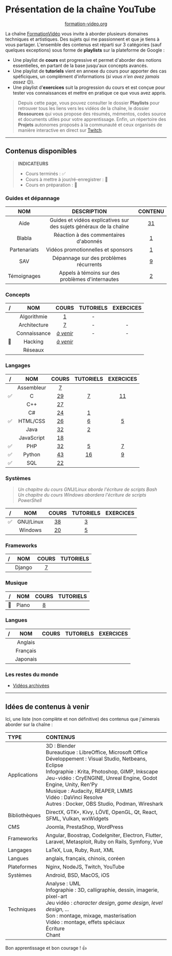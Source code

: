 # Présentation de la chaîne YouTube

<p align="center">
	<img src="https://formation-video.org/img/logo.png" alt=""><br>
	<a href="https://formation-video.org">formation-video.org</a>
</p>

La chaîne [FormationVidéo](https://www.youtube.com/formationvideo8) vous invite à aborder plusieurs domaines techniques et artistiques. Des sujets qui me passionnent et que je tiens à vous partager. L'ensemble des contenus est réparti sur 3 catégories (sauf quelques exceptions) sous forme de **playlists** sur la plateforme de Google :

+ Une playlist de **cours** est progressive et permet d'aborder des notions essentielles, en partant de la base jusqu'aux concepts avancés.
+ Une playlist de **tutoriels** vient en annexe du cours pour apporter des cas spéficiques, un complément d'informations (_si vous n'en avez jamais assez_ 😉).
+ Une playlist d'**exercices** suit la progression du cours et est conçue pour tester vos connaissances et mettre en pratique ce que vous avez appris.

> Depuis cette page, vous pouvez consulter le dossier **Playlists** pour retrouver tous les liens vers les vidéos de la chaîne, le dossier **Ressources** qui vous propose des résumés, mémentos, codes source et documents utiles pour votre apprentissage. Enfin, un répertoire des **Projets** autonomes proposés à la communauté et ceux organisés de manière interactive en direct sur [Twitch](https://www.twitch.tv/jachampagne).

---

## Contenus disponibles

> **INDICATEURS**
> + Cours terminés : ✅
> + Cours à mettre à jour/ré-enregistrer : 🔁
> + Cours en préparation : 🚧

### Guides et dépannage

|NOM|DESCRIPTION|CONTENU|
|:--:|:--:|:--:|
|Aide|Guides et vidéos explicatives sur des sujets généraux de la chaîne|[31](Playlists/aide.md)|
|Blabla|Réaction à des commentaires d'abonnés|[1](Playlists/blabla.md)|
|Partenariats|Vidéos promotionnelles et sponsors|[1](Playlists/partenariats.md)|
|SAV|Dépannage sur des problèmes récurrents|[9](Playlists/sav.md)|
|Témoignages|Appels à témoins sur des problèmes d'internautes|[2](Playlists/temoignages.md)|

### Concepts

|/|NOM|COURS|TUTORIELS|EXERCICES|
|:--:|:--:|:--:|:--:|:--:|
||Algorithmie|[1](Playlists/algorithmie-cours.md)|-||
||Architecture|[7](Playlists/architecture.md)|-|-|
||Connaissance|[_à venir_](https://www.youtube.com/watch?v=nti547hYOgk)|-|-|
|🚧|Hacking|[_à venir_](https://jasonchampagne.fr/static/faq-youtube.html)|||
||Réseaux||||

### Langages

|/|NOM|COURS|TUTORIELS|EXERCICES|
|:--:|:--:|:--:|:--:|:--:|
||Assembleur|[7](Playlists/assembleur-cours.md)|||
|✅|C|[29](Playlists/c-cours.md)|[7](Playlists/c-tutoriels.md)|[11](Playlists/c-exercices.md)|
||C++|[27](Playlists/cpp-cours.md)|||
||C#|[24](Playlists/csharp-cours.md)|[1](Playlists/csharp-tutoriels.md)||
|✅|HTML/CSS|[26](Playlists/html-css-cours.md)|[6](Playlists/html-css-tutoriels.md)|[5](Playlists/html-css-exercices.md)|
||Java|[32](Playlists/java-cours.md)|[2](Playlists/java-tutoriels.md)||
||JavaScript|[18](Playlists/javascript-cours.md)|||
|✅|PHP|[32](Playlists/php-cours.md)|[5](Playlists/php-tutoriels.md)|[7](Playlists/php-exercices.md)|
|✅|Python|[43](Playlists/python-cours.md)|[16](Playlists/python-tutoriels.md)|[9](Playlists/python-exercices.md)|
|✅|SQL|[22](Playlists/sql-cours.md)|||

### Systèmes

> _Un chapitre du cours GNU/Linux aborde l'écriture de scripts Bash_<br>
> _Un chapitre du cours Windows abordera l'écriture de scripts PowerShell_

|/|NOM|COURS|TUTORIELS|EXERCICES|
|:--:|:--:|:--:|:--:|:--:|
|✅|GNU/Linux|[38](Playlists/gnu-linux-cours.md)|[3](Playlists/gnu-linux-tutoriels.md)||
||Windows|[20](Playlists/windows-cours.md)|[5](Playlists/windows-tutoriels.md)||

### Frameworks

|/|NOM|COURS|TUTORIELS|
|:--:|:--:|:--:|:--:|
||Django|[7](Playlists/django-cours.md)||

### Musique

|/|NOM|COURS|TUTORIELS|
|:--:|:--:|:--:|:--:|
|🔁|Piano|[8](Playlists/piano-cours.md)||

### Langues

|/|NOM|COURS|TUTORIELS|EXERCICES|
|:--:|:--:|:--:|:--:|:--:|
||Anglais||||
||Français||||
||Japonais||||

### Les restes du monde

+ [Vidéos archivées](https://www.youtube.com/playlist?list=PLrSOXFDHBtfGv7PbZ66B09ewF6kVSEwE_)

---

## Idées de contenus à venir

Ici, une liste (non complète et non définitive) des contenus que j'aimerais aborder sur la chaîne :

|TYPE|CONTENUS|
|:--|:--|
|Applications|3D : Blender<br>Bureautique : LibreOffice, Microsoft Office<br>Développement : Visual Studio, Netbeans, Eclipse<br>Infographie : Krita, Photoshop, GIMP, Inkscape<br>Jeu-vidéo : CryENGINE, Unreal Engine, Godot Engine, Unity, Ren'Py<br>Musique : Audacity, REAPER, LMMS<br>Vidéo : DaVinci Resolve<br>Autres : Docker, OBS Studio, Podman, Wireshark|
|Bibliothèques|DirectX, GTK+, Kivy, LÖVE, OpenGL, Qt, React, SFML, Vulkan, wxWidgets|
|CMS|Joomla, PrestaShop, WordPress|
|Frameworks|Angular, Boostrap, CodeIgniter, Electron, Flutter, Laravel, Metasploit, Ruby on Rails, Symfony, Vue|
|Langages|LaTeX, Lua, Ruby, Rust, XML|
|Langues|anglais, français, chinois, coréen|
|Plateformes|Nginx, NodeJS, Twitch, YouTube|
|Systèmes|Android, BSD, MacOS, iOS|
|Techniques|Analyse : UML<br>Infographie : 3D, calligraphie, dessin, imagerie, pixel-art<br>Jeu vidéo : _character design_, _game design_, _level design_, ...<br>Son : montage, mixage, masterisation<br>Vidéo : montage, effets spéciaux<br>Écriture<br>Chant|

Bon apprentissage et bon courage ! 👍
